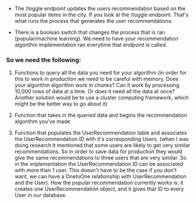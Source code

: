 - The /toggle endpoint updates the users recommendation based on the most popular items in the city.
If you look at the /toggle endpoint. That's what runs the process that generates the user recommendations.

- There is a boolean switch that changes the process that is ran (popular/machine learning).
We need to have your recommendation algorithm implementation ran everytime that endpoint is called.


### So we need the following:

1. Functions to query all the data you need for your algorithm (in order for this to work in production we need to be careful with memory. Does your algorithm algorithm work in chunks? Can it work by processing 10,000 rows of data at a time. Or does it need all the data at once?  Another solution would be to use a cluster computing framework, which might be the better way to go about it)

2. Function that takes in the queried data and begins the recommendation algorithm you've made

3. Function that populates the UserRecommendation table and associates the UserRecommendation ID with it's corresponding Users. (when I was doing research it mentioned that some users are likely to get very similar recommendations. So in order to save data for production they would give the same recommendations to three users that are very similar. So in the implementation the UserRecommendation ID can be associated with more than 1 user. This doesn't have to be the case if you don't want, we can have a OnetoOne relationship with UserRecommendation and the User). How the popular recommendation currently works is: it creates one UserRecommendation object, and it gives that ID to every User in our database.